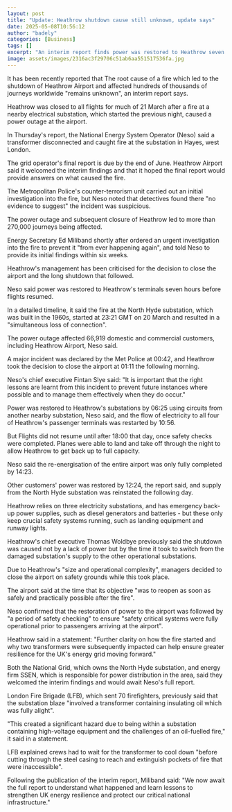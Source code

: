 ```yaml
---
layout: post
title: "Update: Heathrow shutdown cause still unknown, update says"
date: 2025-05-08T10:56:12
author: "badely"
categories: [Business]
tags: []
excerpt: "An interim report finds power was restored to Heathrow seven hours before flights resumed."
image: assets/images/2316ac3f29706c51ab6aa551517536fa.jpg
---
```


It has been recently reported that The root cause of a fire which led to the shutdown of Heathrow Airport and affected hundreds of thousands of journeys worldwide "remains unknown", an interim report says.

Heathrow was closed to all flights for much of 21 March after a fire at a nearby electrical substation, which started the previous night, caused a power outage at the airport.

In Thursday's report, the National Energy System Operator (Neso) said a transformer disconnected and caught fire at the substation in Hayes, west London.

The grid operator's final report is due by the end of June. Heathrow Airport said it welcomed the interim findings and that it hoped the final report would provide answers on what caused the fire.

The Metropolitan Police's counter-terrorism unit carried out an initial investigation into the fire, but Neso noted that detectives found there "no evidence to suggest" the incident was suspicious.

The power outage and subsequent closure of Heathrow led to more than 270,000 journeys being affected.

Energy Secretary Ed Miliband shortly after ordered an urgent investigation into the fire to prevent it "from ever happening again", and told Neso to provide its initial findings within six weeks.

Heathrow's management has been criticised for the decision to close the airport and the long shutdown that followed.

Neso said power was restored to Heathrow's terminals seven hours before flights resumed.

In a detailed timeline, it said the fire at the North Hyde substation, which was built in the 1960s, started at 23:21 GMT on 20 March and resulted in a "simultaneous loss of connection".

The power outage affected 66,919 domestic and commercial customers, including Heathrow Airport, Neso said.

A major incident was declared by the Met Police at 00:42, and Heathrow took the decision to close the airport at 01:11 the following morning.

Neso's chief executive Fintan Slye said: "It is important that the right lessons are learnt from this incident to prevent future instances where possible and to manage them effectively when they do occur."

Power was restored to Heathrow's substations by 06:25 using circuits from another nearby substation, Neso said, and the flow of electricity to all four of Heathrow's passenger terminals was restarted by 10:56.

But Flights did not resume until after 18:00 that day, once safety checks were completed. Planes were able to land and take off through the night to allow Heathrow to get back up to full capacity.

Neso said the re-energisation of the entire airport was only fully completed by 14:23.

Other customers' power was restored by 12:24, the report said, and supply from the North Hyde substation was reinstated the following day.

Heathrow relies on three electricity substations, and has emergency back-up power supplies, such as diesel generators and batteries - but these only keep crucial safety systems running, such as landing equipment and runway lights.

Heathrow's chief executive Thomas Woldbye previously said the shutdown was caused not by a lack of power but by the time it took to switch from the damaged substation's supply to the other operational substations.

Due to Heathrow's "size and operational complexity", managers decided to close the airport on safety grounds while this took place.

The airport said at the time that its objective "was to reopen as soon as safely and practically possible after the fire".

Neso confirmed that the restoration of power to the airport was followed by "a period of safety checking" to ensure "safety critical systems were fully operational prior to passengers arriving at the airport".

Heathrow said in a statement: "Further clarity on how the fire started and why two transformers were subsequently impacted can help ensure greater resilience for the UK's energy grid moving forward."

Both the National Grid, which owns the North Hyde substation, and energy firm SSEN, which is responsible for power distribution in the area, said they welcomed the interim findings and would await Neso's full report.

London Fire Brigade (LFB), which sent 70 firefighters, previously said that the substation blaze "involved a transformer containing insulating oil which was fully alight". 

"This created a significant hazard due to being within a substation containing high-voltage equipment and the challenges of an oil-fuelled fire," it said in a statement.

LFB explained crews had to wait for the transformer to cool down "before cutting through the steel casing to reach and extinguish pockets of fire that were inaccessible".

Following the publication of the interim report, Miliband said: "We now await the full report to understand what happened and learn lessons to strengthen UK energy resilience and protect our critical national infrastructure."

